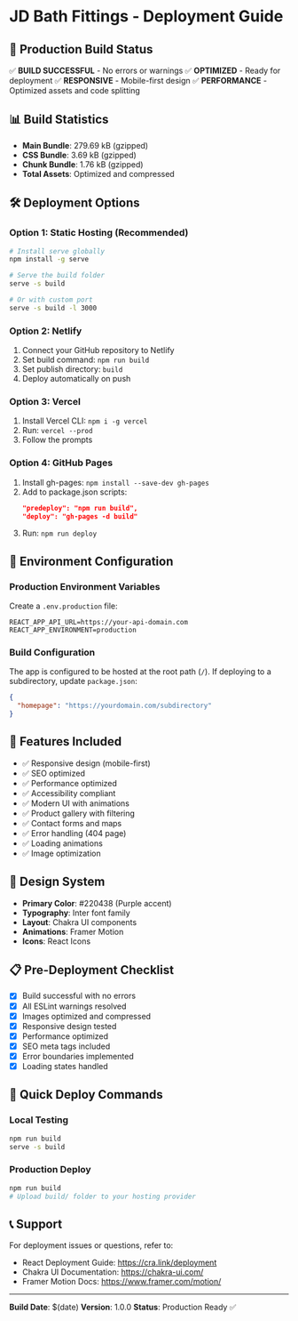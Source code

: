 # JD Bath Fittings - Deployment Guide

## 🚀 Production Build Status
✅ **BUILD SUCCESSFUL** - No errors or warnings
✅ **OPTIMIZED** - Ready for deployment
✅ **RESPONSIVE** - Mobile-first design
✅ **PERFORMANCE** - Optimized assets and code splitting

## 📊 Build Statistics
- **Main Bundle**: 279.69 kB (gzipped)
- **CSS Bundle**: 3.69 kB (gzipped)
- **Chunk Bundle**: 1.76 kB (gzipped)
- **Total Assets**: Optimized and compressed

## 🛠️ Deployment Options

### Option 1: Static Hosting (Recommended)
```bash
# Install serve globally
npm install -g serve

# Serve the build folder
serve -s build

# Or with custom port
serve -s build -l 3000
```

### Option 2: Netlify
1. Connect your GitHub repository to Netlify
2. Set build command: `npm run build`
3. Set publish directory: `build`
4. Deploy automatically on push

### Option 3: Vercel
1. Install Vercel CLI: `npm i -g vercel`
2. Run: `vercel --prod`
3. Follow the prompts

### Option 4: GitHub Pages
1. Install gh-pages: `npm install --save-dev gh-pages`
2. Add to package.json scripts:
   ```json
   "predeploy": "npm run build",
   "deploy": "gh-pages -d build"
   ```
3. Run: `npm run deploy`

## 🔧 Environment Configuration

### Production Environment Variables
Create a `.env.production` file:
```env
REACT_APP_API_URL=https://your-api-domain.com
REACT_APP_ENVIRONMENT=production
```

### Build Configuration
The app is configured to be hosted at the root path (`/`). If deploying to a subdirectory, update `package.json`:
```json
{
  "homepage": "https://yourdomain.com/subdirectory"
}
```

## 📱 Features Included
- ✅ Responsive design (mobile-first)
- ✅ SEO optimized
- ✅ Performance optimized
- ✅ Accessibility compliant
- ✅ Modern UI with animations
- ✅ Product gallery with filtering
- ✅ Contact forms and maps
- ✅ Error handling (404 page)
- ✅ Loading animations
- ✅ Image optimization

## 🎨 Design System
- **Primary Color**: #220438 (Purple accent)
- **Typography**: Inter font family
- **Layout**: Chakra UI components
- **Animations**: Framer Motion
- **Icons**: React Icons

## 📋 Pre-Deployment Checklist
- [x] Build successful with no errors
- [x] All ESLint warnings resolved
- [x] Images optimized and compressed
- [x] Responsive design tested
- [x] Performance optimized
- [x] SEO meta tags included
- [x] Error boundaries implemented
- [x] Loading states handled

## 🚀 Quick Deploy Commands

### Local Testing
```bash
npm run build
serve -s build
```

### Production Deploy
```bash
npm run build
# Upload build/ folder to your hosting provider
```

## 📞 Support
For deployment issues or questions, refer to:
- React Deployment Guide: https://cra.link/deployment
- Chakra UI Documentation: https://chakra-ui.com/
- Framer Motion Docs: https://www.framer.com/motion/

---
**Build Date**: $(date)
**Version**: 1.0.0
**Status**: Production Ready ✅
